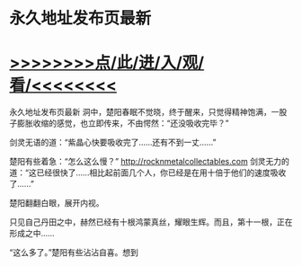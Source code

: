 # 永久地址发布页最新

# <a href="https://github.com/verttd/lkjh/issues/1">>>>>>>>>点/此/进/入/观/看/<<<<<<<<</a>

永久地址发布页最新
洞中，楚阳春眠不觉晓，终于醒来，只觉得精神饱满，一股子膨胀收缩的感觉，也立即传来，不由愕然：“还没吸收完毕？”

剑灵无语的道：“紫晶心快要吸收完了……还有不到一丈……”

楚阳有些着急：“怎么这么慢？”
http://rocknmetalcollectables.com
剑灵无力的道：“这已经很快了……相比起前面几个人，你已经是在用十倍于他们的速度吸收了……”

楚阳翻翻白眼，展开内视。

只见自己丹田之中，赫然已经有十根鸿蒙真丝，耀眼生辉。而且，第十一根，正在形成之中……

“这么多了。”楚阳有些沾沾自喜。想到
